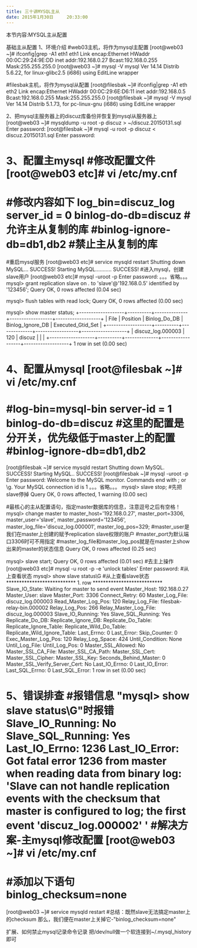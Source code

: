 ```yaml
---
title: 三十讲MYSQL主从
date: 2015年1月30日	 20:33:00
---
```

 
本节内容:MYSQL主从配置
 
基础主从配置
1、环境介绍
#web03主机，将作为mysql主配置
[root@web03 ~]# ifconfig|grep -A1 eth1
eth1      Link encap:Ethernet  HWaddr 00:0C:29:24:9E:DD
          inet addr:192.168.0.27  Bcast:192.168.0.255  Mask:255.255.255.0
[root@web03 ~]# mysql -V
mysql  Ver 14.14 Distrib 5.6.22, for linux-glibc2.5 (i686) using  EditLine wrapper
 
#filesbak主机，将作为mysql从配置
[root@filesbak ~]# ifconfig|grep -A1 eth
eth2      Link encap:Ethernet  HWaddr 00:0C:29:6E:D6:11
          inet addr:192.168.0.5  Bcast:192.168.0.255  Mask:255.255.255.0
[root@filesbak ~]# mysql -V
mysql  Ver 14.14 Distrib 5.1.73, for pc-linux-gnu (i686) using  EditLine wrapper
 
2、把mysql主服务器上的discuz库备份并恢复到mysql从服务器上
[root@web03 ~]# mysqldump -u root -p discuz > ~/discuz.20150131.sql
Enter password:
[root@filesbak ~]# mysql -u root -p discuz < discuz.20150131.sql
Enter password:
 
3、配置主mysql
#修改配置文件
[root@web03 etc]# vi /etc/my.cnf
===========================================
#修改内容如下
 log_bin=discuz_log
 server_id = 0
  binlog-do-db=discuz                          #允许主从复制的库
#binlog-ignore-db=db1,db2              #禁止主从复制的库
===========================================
#重启mysql服务
[root@web03 etc]# service mysqld restart
Shutting down MySQL... SUCCESS!
Starting MySQL........... SUCCESS!
#进入mysql，创建slave用户
[root@web03 etc]# mysql -uroot -p
Enter password:
。。。省略。。。
mysql> grant replication slave on *.* to 'slave'@'192.168.0.5' identified by '123456';
Query OK, 0 rows affected (0.04 sec)
 
mysql> flush tables with read lock;
Query OK, 0 rows affected (0.00 sec)
 
mysql> show master status;
+-------------------+----------+--------------+------------------+-------------------+
| File              | Position | Binlog_Do_DB | Binlog_Ignore_DB | Executed_Gtid_Set |
+-------------------+----------+--------------+------------------+-------------------+
| discuz_log.000003 |      120 | discuz       |                  |                   |
+-------------------+----------+--------------+------------------+-------------------+
1 row in set (0.00 sec)
 
4、配置从mysql
[root@filesbak ~]# vi /etc/my.cnf
===========================================
#log-bin=mysql-bin
server-id       = 1
binlog-do-db=discuz                              #这里的配置是分开关，优先级低于master上的配置
#binlog-ignore-db=db1,db2
===========================================
[root@filesbak ~]# service mysqld restart
Shutting down MySQL. SUCCESS!
Starting MySQL.. SUCCESS!
[root@filesbak ~]# mysql -uroot -p
Enter password:
Welcome to the MySQL monitor.  Commands end with ; or \g.
Your MySQL connection id is 1
。。。省略。。。
mysql> slave stop;          #先把slave停掉
Query OK, 0 rows affected, 1 warning (0.00 sec)
 
#最核心的主从配置语句，指定master数据库的信息，注意逗号之后有空格！
mysql> change master to master_host='192.168.0.27', master_port=3306, master_user='slave', master_password='123456', master_log_file='discuz_log.000001', master_log_pos=329;
#master_user是我们在master上创建的赋予replication slave权限的账户
#master_port为默认端口3306时可不用指定
#master_log_file和master_log_pos就是在master上show出来的master的状态信息
Query OK, 0 rows affected (0.25 sec)
 
mysql> slave start;
Query OK, 0 rows affected (0.01 sec)
#去主上操作
[root@web03 etc]# mysql -u root -p -e 'unlock tables'
Enter password:
#从上查看状态
mysql> show slave status\G          #从上查看slave状态
*************************** 1. row ***************************
               Slave_IO_State: Waiting for master to send event
                  Master_Host: 192.168.0.27
                  Master_User: slave
                  Master_Port: 3306
                Connect_Retry: 60
              Master_Log_File: discuz_log.000003
          Read_Master_Log_Pos: 120
               Relay_Log_File: filesbak-relay-bin.000002
                Relay_Log_Pos: 266
        Relay_Master_Log_File: discuz_log.000003
             Slave_IO_Running: Yes
            Slave_SQL_Running: Yes
              Replicate_Do_DB:
          Replicate_Ignore_DB:
           Replicate_Do_Table:
       Replicate_Ignore_Table:
      Replicate_Wild_Do_Table:
  Replicate_Wild_Ignore_Table:
                   Last_Errno: 0
                   Last_Error:
                 Skip_Counter: 0
          Exec_Master_Log_Pos: 120
              Relay_Log_Space: 424
              Until_Condition: None
               Until_Log_File:
                Until_Log_Pos: 0
           Master_SSL_Allowed: No
           Master_SSL_CA_File:
           Master_SSL_CA_Path:
              Master_SSL_Cert:
            Master_SSL_Cipher:
               Master_SSL_Key:
        Seconds_Behind_Master: 0
Master_SSL_Verify_Server_Cert: No
                Last_IO_Errno: 0
                Last_IO_Error:
               Last_SQL_Errno: 0
               Last_SQL_Error:
1 row in set (0.00 sec)
 
5、错误排查
#报错信息
"mysql> show slave status\G"时报错
             Slave_IO_Running: No
            Slave_SQL_Running: Yes
                Last_IO_Errno: 1236
                Last_IO_Error: Got fatal error 1236 from master when reading data from binary log: 'Slave can not handle replication events with the checksum that master is configured to log; the first event 'discuz_log.000002' '
#解决方案-主mysql修改配置
[root@web03 ~]# vi /etc/my.cnf
=================================
#添加以下语句
binlog_checksum=none
=================================
[root@web03 ~]# service mysqld restart
#总结：既然slave无法搞定master上的checksum 那么，我们便在master上关掉它-"binlog_checksum=none"
 
扩展、如何禁止mysql记录命令记录
把/dev/null做一个软连接到~/.mysql_history即可
